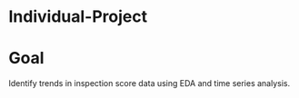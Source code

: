 # Individual-Project

# Goal
Identify trends in inspection score data using EDA and time series analysis. 

